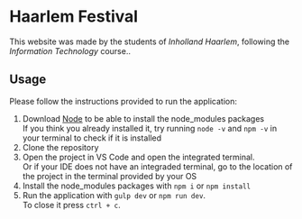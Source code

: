 # Haarlem Festival
This website was made by the students of *Inholland Haarlem*, following the *Information Technology* course..

## Usage
Please follow the instructions provided to run the application:

1. Download [Node](https://nodejs.org/en/download/) to be able to install the node_modules packages<br/>If you think you already installed it, try running `node -v` and `npm -v` in your terminal to check if it is installed
2. Clone the repository
3. Open the project in VS Code and open the integrated terminal.<br/>Or if your IDE does not have an integraded terminal, go to the location of the project in the terminal provided by your OS 
4. Install the node_modules packages with `npm i` or `npm install`
5. Run the application with `gulp dev` or `npm run dev`.<br/>To close it press `ctrl + c`.
